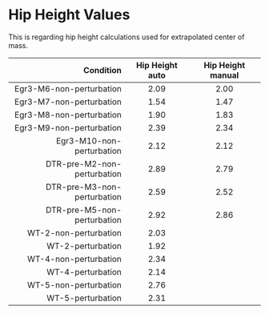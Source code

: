 # Hip Height Values

This is regarding hip height calculations used for extrapolated center of mass.


|        Condition         | Hip Height auto | Hip Height manual |
|-------------------------:|:----------:|:----------:|
| Egr3-M6-non-perturbation |       2.09 |       2.00 |
| Egr3-M7-non-perturbation |       1.54 |       1.47 |
| Egr3-M8-non-perturbation |       1.90 |       1.83 |
| Egr3-M9-non-perturbation |       2.39 |       2.34 |
| Egr3-M10-non-perturbation |       2.12 |       2.12 |
| DTR-pre-M2-non-perturbation |       2.89 |       2.79 |
| DTR-pre-M3-non-perturbation |       2.59 |       2.52 |
| DTR-pre-M5-non-perturbation |       2.92 |       2.86 |
|  WT-2-non-perturbation   |       2.03 |            |
|    WT-2-perturbation     |       1.92 |            |
|  WT-4-non-perturbation   |       2.34 |            |
|    WT-4-perturbation     |       2.14 |            |
|  WT-5-non-perturbation   |       2.76 |            |
|    WT-5-perturbation     |       2.31 |            |

